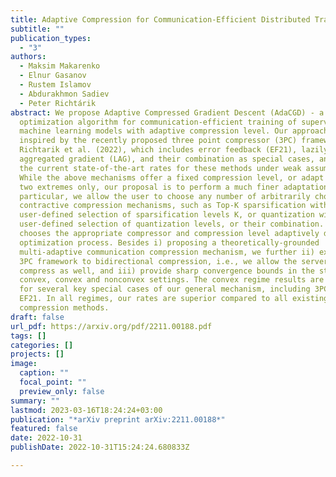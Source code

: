 ```yaml
---
title: Adaptive Compression for Communication-Efficient Distributed Training
subtitle: ""
publication_types:
  - "3"
authors:
  - Maksim Makarenko
  - Elnur Gasanov
  - Rustem Islamov
  - Abdurakhmon Sadiev
  - Peter Richtárik
abstract: We propose Adaptive Compressed Gradient Descent (AdaCGD) - a novel
  optimization algorithm for communication-efficient training of supervised
  machine learning models with adaptive compression level. Our approach is
  inspired by the recently proposed three point compressor (3PC) framework of
  Richtarik et al. (2022), which includes error feedback (EF21), lazily
  aggregated gradient (LAG), and their combination as special cases, and offers
  the current state-of-the-art rates for these methods under weak assumptions.
  While the above mechanisms offer a fixed compression level, or adapt between
  two extremes only, our proposal is to perform a much finer adaptation. In
  particular, we allow the user to choose any number of arbitrarily chosen
  contractive compression mechanisms, such as Top-K sparsification with a
  user-defined selection of sparsification levels K, or quantization with a
  user-defined selection of quantization levels, or their combination. AdaCGD
  chooses the appropriate compressor and compression level adaptively during the
  optimization process. Besides i) proposing a theoretically-grounded
  multi-adaptive communication compression mechanism, we further ii) extend the
  3PC framework to bidirectional compression, i.e., we allow the server to
  compress as well, and iii) provide sharp convergence bounds in the strongly
  convex, convex and nonconvex settings. The convex regime results are new even
  for several key special cases of our general mechanism, including 3PC and
  EF21. In all regimes, our rates are superior compared to all existing adaptive
  compression methods.
draft: false
url_pdf: https://arxiv.org/pdf/2211.00188.pdf
tags: []
categories: []
projects: []
image:
  caption: ""
  focal_point: ""
  preview_only: false
summary: ""
lastmod: 2023-03-16T18:24:24+03:00
publication: "*arXiv preprint arXiv:2211.00188*"
featured: false
date: 2022-10-31
publishDate: 2022-10-31T15:24:24.680833Z

---
```



